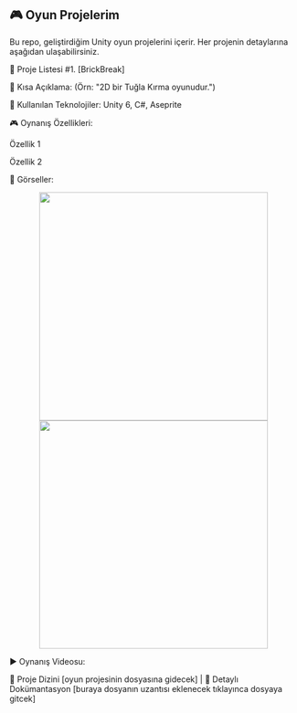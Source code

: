 ## 🎮 Oyun Projelerim

Bu repo, geliştirdiğim Unity oyun projelerini içerir. Her projenin detaylarına aşağıdan ulaşabilirsiniz.


📂 Proje Listesi
#1. [BrickBreak]
<p>📌 Kısa Açıklama: (Örn: "2D bir Tuğla Kırma oyunudur.")</p>
<p>🔧 Kullanılan Teknolojiler: Unity 6, C#, Aseprite</p>
<p>🎮 Oynanış Özellikleri:</p>

Özellik 1

Özellik 2

📸 Görseller:

<div align="center"> <img src="Screenshots/proje1_1.png" width="400"> <img src="Screenshots/proje1_2.gif" width="400"> </div>

▶️ Oynanış Videosu: 


📂 Proje Dizini [oyun projesinin dosyasına gidecek] | 📝 Detaylı Dokümantasyon [buraya dosyanın uzantısı eklenecek tıklayınca dosyaya gitcek]
